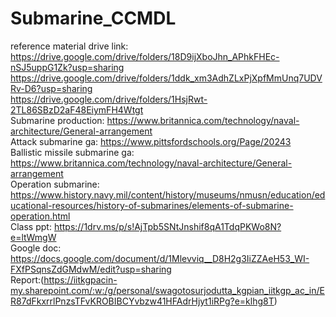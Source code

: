 
# Submarine_CCMDL

reference material drive link: https://drive.google.com/drive/folders/18D9ijXboJhn_APhkFHEc-nSJ5uppG1Zk?usp=sharing<br/>
https://drive.google.com/drive/folders/1ddk_xm3AdhZLxPjXpfMmUnq7UDVRv-D6?usp=sharing<br/>
https://drive.google.com/drive/folders/1HsjRwt-2TL86SBzD2aF48EiymFH4Wtgt<br/>
Submarine production: https://www.britannica.com/technology/naval-architecture/General-arrangement<br/>
Attack submarine ga: https://www.pittsfordschools.org/Page/20243<br/>
Ballistic missile submarine ga: https://www.britannica.com/technology/naval-architecture/General-arrangement<br/>
Operation submarine: https://www.history.navy.mil/content/history/museums/nmusn/education/educational-resources/history-of-submarines/elements-of-submarine-operation.html<br/>
Class ppt: https://1drv.ms/p/s!AjTpb5SNtJnshif8qA1TdqPKWo8N?e=ltWmgW<br/>
Google doc: https://docs.google.com/document/d/1Mlevviq__D8H2g3IiZZAeH53_WI-FXfPSqnsZdGMdwM/edit?usp=sharing <br/>
Report:(https://iitkgpacin-my.sharepoint.com/:w:/g/personal/swagotosurjodutta_kgpian_iitkgp_ac_in/ER87dFkxrrlPnzsTFvKROBIBCYvbzw41HFAdrHjyt1iRPg?e=klhg8T)


